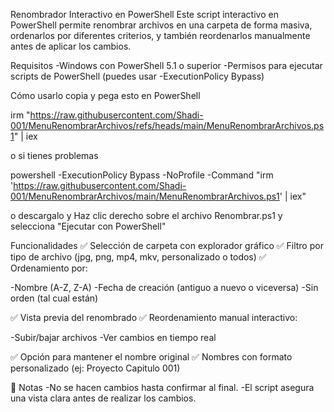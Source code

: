 Renombrador Interactivo en PowerShell
Este script interactivo en PowerShell permite renombrar archivos en una carpeta de forma masiva, ordenarlos por diferentes criterios, y también reordenarlos manualmente antes de aplicar los cambios.

Requisitos
-Windows con PowerShell 5.1 o superior
-Permisos para ejecutar scripts de PowerShell (puedes usar -ExecutionPolicy Bypass)

Cómo usarlo
copia y pega esto en PowerShell 

irm "https://raw.githubusercontent.com/Shadi-001/MenuRenombrarArchivos/refs/heads/main/MenuRenombrarArchivos.ps1" | iex

o si tienes problemas 

powershell -ExecutionPolicy Bypass -NoProfile -Command "irm 'https://raw.githubusercontent.com/Shadi-001/MenuRenombrarArchivos/main/MenuRenombrarArchivos.ps1' | iex"

o descargalo y Haz clic derecho sobre el archivo Renombrar.ps1 y selecciona "Ejecutar con PowerShell"

Funcionalidades
✅ Selección de carpeta con explorador gráfico
✅ Filtro por tipo de archivo (jpg, png, mp4, mkv, personalizado o todos)
✅ Ordenamiento por:

-Nombre (A-Z, Z-A)
-Fecha de creación (antiguo a nuevo o viceversa)
-Sin orden (tal cual están)

✅ Vista previa del renombrado
✅ Reordenamiento manual interactivo:

-Subir/bajar archivos
-Ver cambios en tiempo real

✅ Opción para mantener el nombre original
✅ Nombres con formato personalizado (ej: Proyecto Capitulo 001)

📝 Notas
-No se hacen cambios hasta confirmar al final.
-El script asegura una vista clara antes de realizar los cambios.
